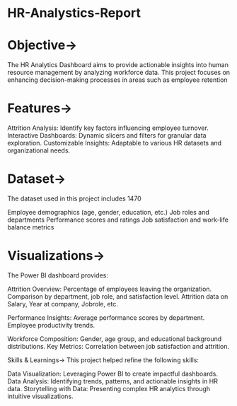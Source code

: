 # HR-Analystics-Report

# Objective->
The HR Analytics Dashboard aims to provide actionable insights into human resource management by analyzing workforce data. This project focuses on enhancing decision-making processes in areas such as employee retention

# Features->
Attrition Analysis: Identify key factors influencing employee turnover.
Interactive Dashboards: Dynamic slicers and filters for granular data exploration.
Customizable Insights: Adaptable to various HR datasets and organizational needs.

# Dataset->
The dataset used in this project includes 1470

Employee demographics (age, gender, education, etc.)
Job roles and departments
Performance scores and ratings
Job satisfaction and work-life balance metrics

# Visualizations->
The Power BI dashboard provides:

 Attrition Overview:
Percentage of employees leaving the organization.
Comparison by department, job role, and satisfaction level.
Attrition data on Salary, Year at company, Jobrole, etc.

 Performance Insights:
Average performance scores by department.
Employee productivity trends.

 Workforce Composition:
Gender, age group, and educational background distributions.
Key Metrics:
Correlation between job satisfaction and attrition.

 Skills & Learnings->
This project helped refine the following skills:

Data Visualization: Leveraging Power BI to create impactful dashboards.
Data Analysis: Identifying trends, patterns, and actionable insights in HR data.
Storytelling with Data: Presenting complex HR analytics through intuitive visualizations.

